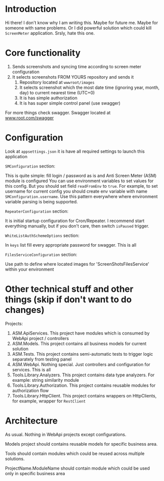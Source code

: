 # Introduction

Hi there! I don't know why I am writing this. Maybe for future me. Maybe for someone with same problems. 
Or I did powerful solution which could kill `ScreenMeter` application. Srsly, hate this one.

# Core functionality

1. Sends screenshots and syncing time according to screen meter configuration
2. It selects screenshots FROM YOURS repository and sends it
    1. Repository located at `wwwroot/images`
    2. It selects screenshot which the most date time (ignoring year, month, day) to current nearest time (UTC+0)
    3. It is has simple authorization
    4. It is has super simple control panel (use swagger)
   
For more things check swagger. Swagger located at www.root.com/swagger

# Configuration

Look at `appsettings.json` it is have all required settings to launch this application

`SMConfiguration` section:

This is quite simple: fill login / password as is and Anti Screen Meter (ASM) module is configured
You can use environment variables to set values for this config. But you should set field `readFromEnv` to `true`.
For example, to set username for current config you should create env variable with name `SMConfiguration.username`. 
Use this pattern everywhere where environment variable parsing is being supported. 

`RepeaterConfiguration` section:

It is initial startup configuration for Cron/Repeater. 
I recommend start everything manually, but if you don't care, then switch `isPaused` trigger.

`WhiteListAuthSchemeOptions` section:

In `keys` list fill every appropriate password for swagger. This is all

`FilesServiceConfiguration` section:

Use path to define where located images for 'ScreenShotsFilesService' within your environment

# Other technical stuff and other things (skip if don't want to do changes)

Projects:
1. ASM.ApiServices. This project have modules which is consumed by WebApi project / controllers
2. ASM.Models. This project contains all business models for current solution
3. ASM.Tests. This project contains semi-automatic tests to trigger logic separately from testing panel
4. ASM.WebApi. Nothing special. Just controllers and configuration for services. This is all
5. Tools.Library.Analyzers. This project contains data type analyzers. For example: string similarity module
6. Tools.Library.Authorization. This project contains reusable modules for authorization flow
7. Tools.Library.HttpClient. This project contains wrappers on HttpClients, for example, wrapper for `RestClient`

# Architecture

As usual. Nothing in WebApi projects except configurations.

Models project should contains reusable models for specific business area.

Tools should contain modules which could be reused across multiple solutions.

ProjectName.ModuleName should contain module which could be used only in specific business area